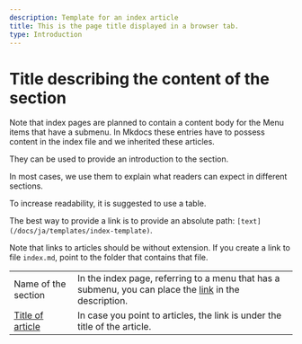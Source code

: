 ```yaml
---
description: Template for an index article
title: This is the page title displayed in a browser tab.
type: Introduction
---
```


# Title describing the content of the section

Note that index pages are planned to contain a content body for the Menu items that have a submenu. In Mkdocs these entries have to possess content in the index file and we inherited these articles.

They can be used to provide an introduction to the section.

In most cases, we use them to explain what readers can expect in different sections.

To increase readability, it is suggested to use a table.

The best way to provide a link is to provide an absolute path: `[text](/docs/ja/templates/index-template)`.

Note that links to articles should be without extension.
If you create a link to file `index.md`, point to the folder that contains that file.

|                                                       |                                                                                                                                            |
| :---------------------------------------------------- | :----------------------------------------------------------------------------------------------------------------------------------------- |
| Name of the section                                   | In the index page, referring to a menu that has a submenu, you can place the [link](/docs/ja/templates/index-template) in the description. |
| [Title of article](/docs/ja/templates/index-template) | In case you point to articles, the link is under the title of the article.                                                                 |

